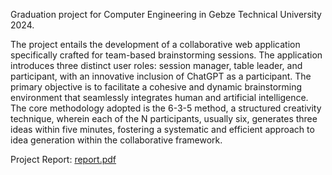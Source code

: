 Graduation project for Computer Engineering in Gebze Technical University 2024.

The project entails the development of a collaborative web application specifically
crafted for team-based brainstorming sessions. The application introduces three distinct
user roles: session manager, table leader, and participant, with an innovative inclusion
of ChatGPT as a participant. The primary objective is to facilitate a cohesive and
dynamic brainstorming environment that seamlessly integrates human and artificial
intelligence. The core methodology adopted is the 6-3-5 method, a structured creativity
technique, wherein each of the N participants, usually six, generates three ideas within
five minutes, fostering a systematic and efficient approach to idea generation within the
collaborative framework.

Project Report: [report.pdf](https://github.com/tugceyavuz/Web-app/files/14169561/report.pdf)
